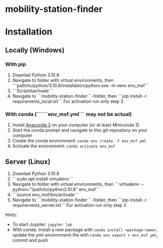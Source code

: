 # mobility-station-finder

# Installation

## Locally (Windows)
### With pip
1. Downlad Python 3.10.8
2. Navigate to folder with virtual environments, then ´´´path/to/python/3.10.8/installation/python.exe -m venv env_msf´´´
3. ´´´Scripts\activate´´´
4. Navigate to ´´´mobility-station-finder´´´-folder, then ´´´pip install -r requirements_local.txt´´´
For activation run only step 3

### With conda (´´´´´´env_msf.yml´´´ may not be actual)
1. Install [Anaconda 3](https://www.anaconda.com/products/individual#) on your computer (or at least Miniconda 3)
2. Start the conda prompt and navigate to this git-repository on your computer
3. Create the conda environment: ```conda env create -f env_msf.yml```
4. Activate the environment: ```conda activate env_msf```


## Server (Linux)
1. Downlad Python 3.10.8
2. ´´´sudo apt install virtualenv´´´
3. Navigate to folder with virtual environments, then ´´´virtualenv --python="/path/to/python3.10.8" env_msf´´´
4. ´´´source env_msf/bin/activate´´´
5. Navigate to ´´´mobility-station-finder´´´-folder, then ´´´pip install -r requirements_server.txt´´´
For activation run only step 3


Hints:
- To start Juypter: ```jupyter lab```
- With conda: Install a new package with ```conda install <package-name>```, update the yml-environment-file with ```conda env export > env_msf.yml```, commit and push
